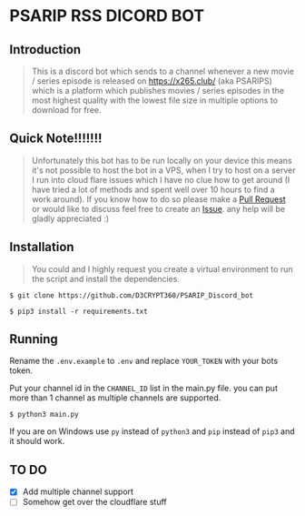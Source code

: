 # PSARIP RSS DICORD BOT

## Introduction

> This is a discord bot which sends to a channel whenever a new movie / series episode is released on https://x265.club/ (aka PSARIPS) which is a platform which publishes movies / series episodes in the most highest quality with the lowest file size in multiple options to download for free.

## Quick Note!!!!!!!

> Unfortunately this bot has to be run locally on your device this means it's not possible to host the bot in a VPS, when I try to host on a server I run into cloud flare issues which I have no clue how to get around (I have tried a lot of methods and spent well over 10 hours to find a work around). If you know how to do so please make a [Pull Request](https://github.com/D3CRYPT360/PSARIP/pull) or would like to discuss feel free to create an [Issue](https://github.com/D3CRYPT360/PSARIP/issues/new). any help will be gladly appreciated :)

## Installation

> You could and I highly request you create a virtual environment to run the script and install the dependencies.
 ```cli
$ git clone https://github.com/D3CRYPT360/PSARIP_Discord_bot
```
```cli
$ pip3 install -r requirements.txt
```

## Running

Rename the `.env.example` to `.env` and replace `YOUR_TOKEN` with your bots token.

Put your channel id in the `CHANNEL_ID` list in the main.py file. you can put more than 1 channel as multiple channels are supported. 

```cli
$ python3 main.py
```
If you are on Windows use `py` instead of `python3` and `pip` instead of `pip3` and it should work.

## TO DO
- [x] Add multiple channel support
- [ ] Somehow get over the cloudflare stuff

